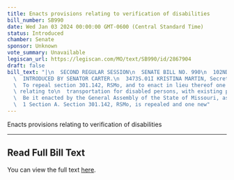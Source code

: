 ```yaml
---
title: Enacts provisions relating to verification of disabilities
bill_number: SB990
date: Wed Jan 03 2024 00:00:00 GMT-0600 (Central Standard Time)
status: Introduced
chamber: Senate
sponsor: Unknown
vote_summary: Unavailable
legiscan_url: https://legiscan.com/MO/text/SB990/id/2867904
draft: false
bill_text: "|\n  SECOND REGULAR SESSION\n  SENATE BILL NO. 990\n  102ND GENERA L ASSEMBLY\n\
  \  INTRODUCED BY SENATOR CARTER.\n  3473S.01I KRISTINA MARTIN, Secretary\n  AN ACT\n\
  \  To repeal section 301.142, RSMo, and to enact in lieu thereof one new section\
  \ relating to\n  transportation for disabled persons, with existing penalty provisions.\n\
  \  Be it enacted by the General Assembly of the State of Missouri, as follows:\n\
  \  1 Section A. Section 301.142, RSMo, is repealed and one new"
---
```

Enacts provisions relating to verification of disabilities

---

## Read Full Bill Text

You can view the full text [here](https://legiscan.com/MO/text/SB990/id/2867904).

